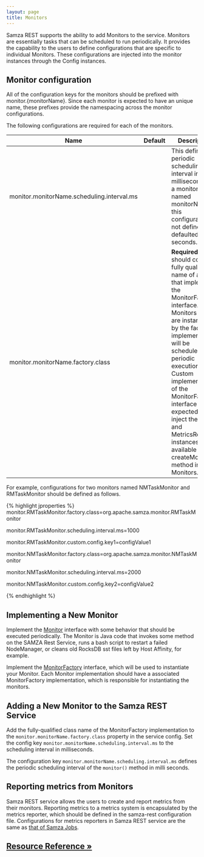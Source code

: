 ```yaml
---
layout: page
title: Monitors
---
```

<!--
   Licensed to the Apache Software Foundation (ASF) under one or more
   contributor license agreements.  See the NOTICE file distributed with
   this work for additional information regarding copyright ownership.
   The ASF licenses this file to You under the Apache License, Version 2.0
   (the "License"); you may not use this file except in compliance with
   the License.  You may obtain a copy of the License at

       http://www.apache.org/licenses/LICENSE-2.0

   Unless required by applicable law or agreed to in writing, software
   distributed under the License is distributed on an "AS IS" BASIS,
   WITHOUT WARRANTIES OR CONDITIONS OF ANY KIND, either express or implied.
   See the License for the specific language governing permissions and
   limitations under the License.
-->


Samza REST supports the ability to add Monitors to the service. Monitors are essentially tasks that can be scheduled to run periodically.
It provides the capability to the users to define configurations that are specific to individual Monitors.
These configurations are injected into the monitor instances through the Config instances.

## Monitor configuration
All of the configuration keys for the monitors should be prefixed with monitor.{monitorName}.
Since each monitor is expected to have an unique name, these prefixes provide the namespacing across
the monitor configurations.

The following configurations are required for each of the monitors.
  <table class="table table-condensed table-bordered table-striped">
        <thead>
          <tr>
            <th>Name</th>
            <th>Default</th>
            <th>Description</th>
          </tr>
        </thead>
        <tbody>
          <tr>
            <td>monitor.monitorName.scheduling.interval.ms</td>
            <td></td>
            <td>This defines the periodic scheduling interval in milliseconds
            for a monitor named monitorName. If this configuration is
            not defined, it is defaulted to 60 seconds.</td>
          </tr>
          <tr>
            <td>monitor.monitorName.factory.class</td>
            <td></td>
            <td>
            <b>Required:</b> This should contain a fully qualified name
            of a class that implements the MonitorFactory interface.
            Monitors that are instantiated by the factory implementation will be scheduled for periodic execution.
            Custom implementations of the MonitorFactory interface are expected to inject the Config
            and MetricsRegistry instances available in the createMonitor method into the Monitors.
            </td>
          </tr>
          </tr>
        </tbody>
  </table>

  For example, configurations for two monitors named NMTaskMonitor and RMTaskMonitor should be defined as follows.

  {% highlight jproperties %}
  monitor.RMTaskMonitor.factory.class=org.apache.samza.monitor.RMTaskMonitor

  monitor.RMTaskMonitor.scheduling.interval.ms=1000

  monitor.RMTaskMonitor.custom.config.key1=configValue1

  monitor.NMTaskMonitor.factory.class=org.apache.samza.monitor.NMTaskMonitor

  monitor.NMTaskMonitor.scheduling.interval.ms=2000

  monitor.NMTaskMonitor.custom.config.key2=configValue2

  {% endhighlight %}

## Implementing a New Monitor
Implement the [Monitor](javadocs/org/apache/samza/monitor/Monitor.html) interface with some behavior that should be executed periodically. The Monitor is Java code that invokes some method on the SAMZA Rest Service, runs a bash script to restart a failed NodeManager, or cleans old RocksDB sst files left by Host Affinity, for example.

Implement the [MonitorFactory](javadocs/org/apache/samza/monitor/MonitorFactory.html) interface,
which will be used to instantiate your Monitor. Each Monitor implementation should
have a associated MonitorFactory implementation, which is responsible for instantiating the monitors.

## Adding a New Monitor to the Samza REST Service
Add the fully-qualified class name of the MonitorFactory implementation to the `monitor.monitorName.factory.class` property in the service config.
Set the config key `monitor.monitorName.scheduling.interval.ms` to the scheduling interval in milliseconds.

The configuration key `monitor.monitorName.scheduling.interval.ms` defines the periodic scheduling interval of
the `monitor()` method in milli seconds.

## Reporting metrics from Monitors
Samza REST service allows the users to create and report metrics from their monitors. Reporting metrics to a metrics system is encapsulated by the metrics reporter, which should be defined in the samza-rest configuration file. Configurations for metrics reporters in Samza REST service are the same as [that of Samza Jobs](../container/metrics.md).

## [Resource Reference &raquo;](resource-directory.html)
